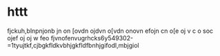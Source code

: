 # httt
fjckuh,blnpnjonb jn on [ovdn ojdvn o[vdn onovn efojn cn o[e oj v c o soc ojef oj oj w feo  fjvnofenvugrhcks6y549302-=1tyujtkf,cjbgkfldkvbhjgkfldfbnhjgifodl,mbjgiol
